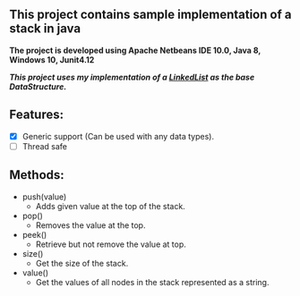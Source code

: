 ## This project contains sample implementation of a stack in java
   **The project is developed using Apache Netbeans IDE 10.0, Java 8, Windows 10, Junit4.12**

**_This project uses my implementation of a [LinkedList](https://github.com/yashshah03/Java/tree/LinkedList/DataStructures/LinkedList) as the base DataStructure._**

## Features:
   - [X] Generic support (Can be used with any data types).
   - [ ] Thread safe

## Methods:
   - push(value)
     * Adds given value at the top of the stack.
   - pop()
     * Removes the value at the top.
   - peek()
     * Retrieve but not remove the value at top.
   - size()
     * Get the size of the stack.
   - value()
     * Get the values of all nodes in the stack represented as a string.